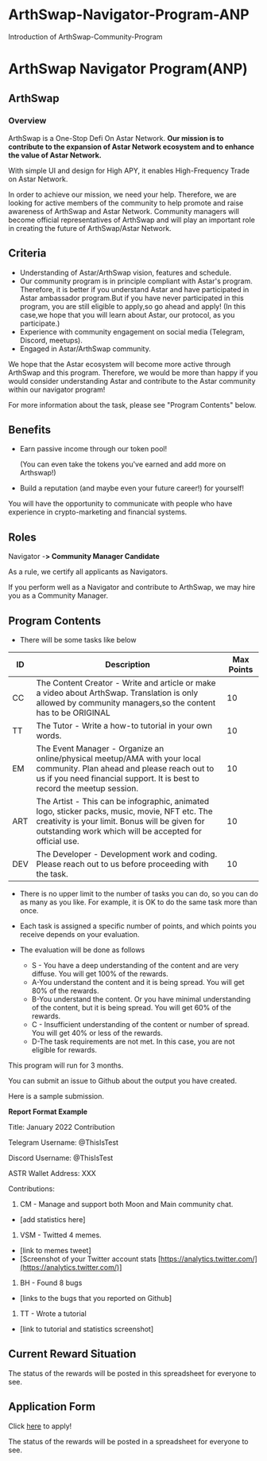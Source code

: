 # ArthSwap-Navigator-Program-ANP
Introduction of ArthSwap-Community-Program

# ArthSwap Navigator Program(ANP)



## **ArthSwap**

### **Overview**

ArthSwap is a One-Stop Defi On Astar Network. **Our mission is to contribute to the expansion of Astar Network ecosystem and to enhance the value of Astar Network.**

With simple UI and design for High APY, it enables High-Frequency Trade on Astar Network.

In order to achieve our mission, we need your help. Therefore, we are looking for active members of the community to help promote and raise awareness of ArthSwap and Astar Network. Community managers will become official representatives of ArthSwap and will play an important role in creating the future of ArthSwap/Astar Network.

## **Criteria**

- Understanding of Astar/ArthSwap vision, features and schedule.
- Our community program is in principle compliant with Astar's program. Therefore, it is better if you understand Astar and have participated in Astar ambassador program.But if you have never participated in this program, you are still eligible to apply,so go ahead and apply! (In this case,we hope that you will learn about Astar, our protocol, as you participate.)
- Experience with community engagement on social media (Telegram, Discord, meetups).
- Engaged in Astar/ArthSwap community.

We hope that the Astar ecosystem will become more active through ArthSwap and this program. Therefore, we would be more than happy if you would consider understanding Astar and contribute to the Astar community within our navigator program!

For more information about the task, please see "Program Contents" below.

## 

## **Benefits**

- Earn passive income through our token pool!
    
    (You can even take the tokens you've earned and add more on Arthswap!)
    
- Build a reputation (and maybe even your future career!) for yourself!

You will have the opportunity to communicate with people who have experience in crypto-marketing and financial systems.

## **Roles**

Navigator -**> Community Manager Candidate**

As a rule, we certify all applicants as Navigators.

If you perform well as a Navigator and contribute to ArthSwap, we may hire you as a Community Manager.

## **Program Contents**

- There will be some tasks like below

| ID | Description | Max Points |
| --- | --- | --- |
| CC | The Content Creator - Write and article or make a video about ArthSwap. Translation is only allowed by community managers,so the content has to be ORIGINAL | 10 |
| TT | The Tutor - Write a how-to tutorial in your own words. | 10 |
| EM | The Event Manager - Organize an online/physical meetup/AMA with your local community. Plan ahead and please reach out to us if you need financial support. It is best to record the meetup session. | 10 |
| ART | The Artist - This can be infographic, animated logo, sticker packs, music, movie, NFT etc. The creativity is your limit. Bonus will be given for outstanding work which will be accepted for official use. | 10 |
| DEV | The Developer - Development work and coding. Please reach out to us before proceeding with the task. | 10 |

- There is no upper limit to the number of tasks you can do, so you can do as many as you like. For example, it is OK to do the same task more than once.

- Each task is assigned a specific number of points, and which points you receive depends on your evaluation.
- The evaluation will be done as follows
    - S - You have a deep understanding of the content and are very diffuse. You will get 100% of the rewards.
    - A-You understand the content and it is being spread. You will get 80% of the rewards.
    - B-You understand the content. Or you have minimal understanding of the content, but it is being spread. You will get 60% of the rewards.
    - C - Insufficient understanding of the content or number of spread. You will get 40% or less of the rewards.
    - D-The task requirements are not met. In this case, you are not eligible for rewards.

This program will run for 3 months.

You can submit an issue to Github about the output you have created.

Here is a sample submission.

**Report Format Example**

Title: January 2022 Contribution

Telegram Username: @ThisIsTest

Discord Username: @ThisIsTest

ASTR Wallet Address: XXX

Contributions:

1. CM - Manage and support both Moon and Main community chat.
- [add statistics here]
1. VSM - Twitted 4 memes.
- [link to memes tweet]
- [Screenshot of your Twitter account stats [https://analytics.twitter.com/](https://analytics.twitter.com/)]
1. BH - Found 8 bugs
- [links to the bugs that you reported on Github]
1. TT - Wrote a tutorial
- [link to tutorial and statistics screenshot]

## **Current Reward Situation**

The status of the rewards will be posted in this spreadsheet for everyone to see.

## **Application Form**

Click [here]() to apply! 

The status of the rewards will be posted in a spreadsheet for everyone to see.
